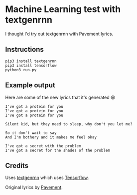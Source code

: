 # Machine Learning test with textgenrnn

I thought I'd try out textgenrnn with Pavement lyrics.

## Instructions

```
pip3 install textgenrnn
pip3 install tensorflow
python3 run.py
```

## Example output

Here are some of the new lyrics that it's generated 😆

```
I've got a protein for you
I've got a protein for you
I've got a protein for you
```

```
Silent kid, but they need to sleep, why don't you let me?
```

```
So it don't wait to say
And I'm bothery and it makes me feel okay
```

```
I've got a secret with the problem
I've got a secret for the shades of the problem
```

## Credits

Uses [textgenrnn](https://github.com/minimaxir/textgenrnn) which uses [Tensorflow](https://www.tensorflow.org/).

Original lyrics by [Pavement](http://www.matadorrecords.com/pavement).


